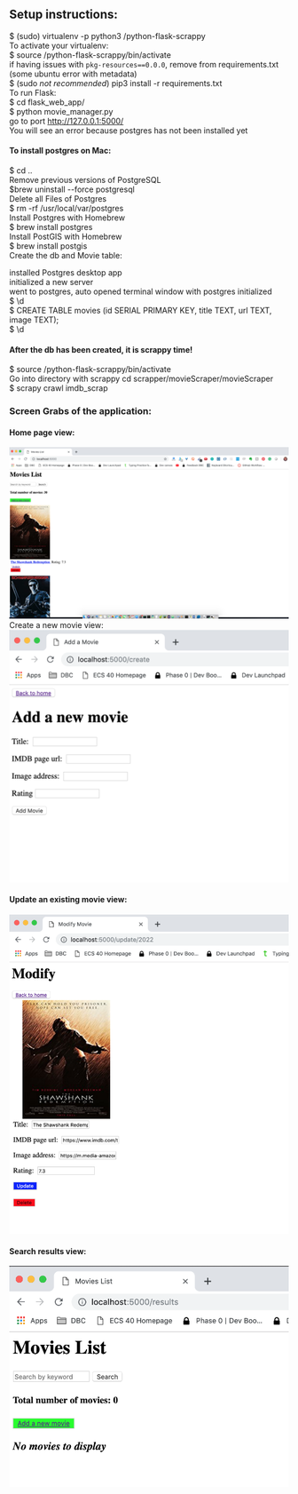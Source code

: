 ## Setup instructions:

$ (sudo) virtualenv -p python3 /python-flask-scrappy  
To activate your virtualenv:  
$ source /python-flask-scrappy/bin/activate  
if having issues with `pkg-resources==0.0.0`, remove from requirements.txt (some ubuntu error with metadata)  
$ (sudo *not recommended*) pip3 install -r requirements.txt  
To run Flask:  
$ cd flask_web_app/  
$ python movie_manager.py  
go to port http://127.0.0.1:5000/  
You will see an error because postgres has not been installed yet  

#### To install postgres on Mac:  
$ cd ..  
Remove previous versions of PostgreSQL  
$brew uninstall --force postgresql  
Delete all Files of Postgres  
$ rm -rf /usr/local/var/postgres  
Install Postgres with Homebrew  
$ brew install postgres  
Install PostGIS with Homebrew  
$ brew install postgis  
Create the db and Movie table:  

installed Postgres desktop app  
initialized a new server  
went to postgres, auto opened terminal window with postgres initialized  
$ \d  
$ CREATE TABLE movies (id SERIAL PRIMARY KEY, title TEXT, url TEXT, image TEXT);   
$ \d  


#### After the db has been created, it is scrappy time!  
$ source /python-flask-scrappy/bin/activate  
Go into directory with scrappy cd scrapper/movieScraper/movieScraper  
$ scrapy crawl imdb_scrap


### Screen Grabs of the application:
#### Home page view:
  ![Home page](home-screen.png "Home page")
Create a new movie view:  
  ![Create page](create-screen.png "Create page")
#### Update an existing movie view:  
  ![Update page](update-screen.png "Update page")
#### Search results view:
  ![Search Results page](search-results-none-screen.png "Search page")
